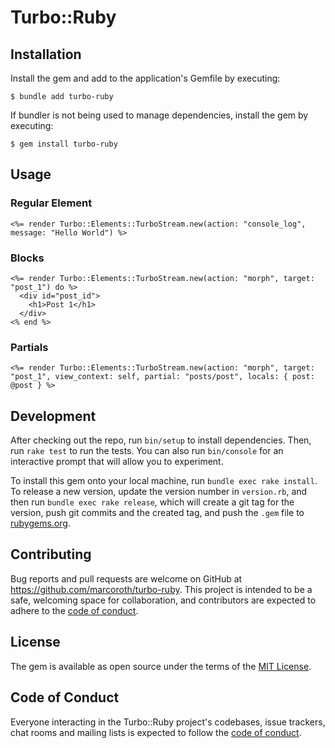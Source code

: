 # Turbo::Ruby

## Installation

Install the gem and add to the application's Gemfile by executing:

    $ bundle add turbo-ruby

If bundler is not being used to manage dependencies, install the gem by executing:

    $ gem install turbo-ruby

## Usage

### Regular Element

```html+erb
<%= render Turbo::Elements::TurboStream.new(action: "console_log", message: "Hello World") %>
```

### Blocks

```html+erb
<%= render Turbo::Elements::TurboStream.new(action: "morph", target: "post_1") do %>
  <div id="post_id">
    <h1>Post 1</h1>
  </div>
<% end %>
```

### Partials

```html+erb
<%= render Turbo::Elements::TurboStream.new(action: "morph", target: "post_1", view_context: self, partial: "posts/post", locals: { post: @post } %>
```

## Development

After checking out the repo, run `bin/setup` to install dependencies. Then, run `rake test` to run the tests. You can also run `bin/console` for an interactive prompt that will allow you to experiment.

To install this gem onto your local machine, run `bundle exec rake install`. To release a new version, update the version number in `version.rb`, and then run `bundle exec rake release`, which will create a git tag for the version, push git commits and the created tag, and push the `.gem` file to [rubygems.org](https://rubygems.org).

## Contributing

Bug reports and pull requests are welcome on GitHub at https://github.com/marcoroth/turbo-ruby. This project is intended to be a safe, welcoming space for collaboration, and contributors are expected to adhere to the [code of conduct](https://github.com/marcoroth/turbo-ruby/blob/main/CODE_OF_CONDUCT.md).

## License

The gem is available as open source under the terms of the [MIT License](https://opensource.org/licenses/MIT).

## Code of Conduct

Everyone interacting in the Turbo::Ruby project's codebases, issue trackers, chat rooms and mailing lists is expected to follow the [code of conduct](https://github.com/marcoroth/turbo-ruby/blob/main/CODE_OF_CONDUCT.md).

